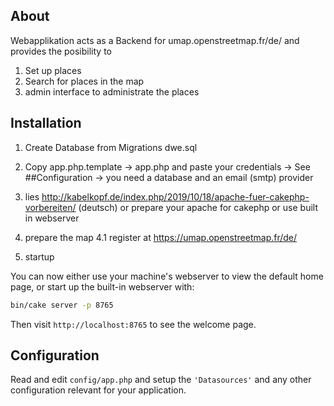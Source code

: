## About
Webapplikation acts as a Backend for umap.openstreetmap.fr/de/
and provides the posibility to 
1. Set up places
2. Search for places in the map
3. admin interface to administrate the places


## Installation

1. Create Database from Migrations dwe.sql
2. Copy app.php.template -> app.php and paste your credentials -> See ##Configuration
	-> you need a database and an email (smtp) provider 
3. lies http://kabelkopf.de/index.php/2019/10/18/apache-fuer-cakephp-vorbereiten/ (deutsch)	
	or prepare your apache for cakephp or use built in webserver
4. prepare the map
	4.1 register at https://umap.openstreetmap.fr/de/
	
5. startup

You can now either use your machine's webserver to view the default home page, or start
up the built-in webserver with:

```bash
bin/cake server -p 8765
```

Then visit `http://localhost:8765` to see the welcome page.


## Configuration

Read and edit `config/app.php` and setup the `'Datasources'` and any other
configuration relevant for your application.

